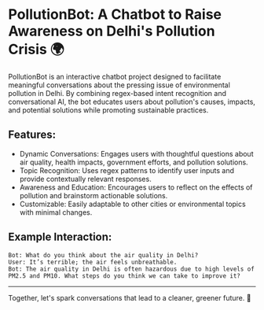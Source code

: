 # PollutionBot: A Chatbot to Raise Awareness on Delhi's Pollution Crisis 🌍

PollutionBot is an interactive chatbot project designed to facilitate meaningful conversations about the pressing issue of environmental pollution in Delhi. By combining regex-based intent recognition and conversational AI, the bot educates users about pollution's causes, impacts, and potential solutions while promoting sustainable practices.

## Features:

- Dynamic Conversations: Engages users with thoughtful questions about air quality, health impacts, government efforts, and pollution solutions.
- Topic Recognition: Uses regex patterns to identify user inputs and provide contextually relevant responses.
- Awareness and Education: Encourages users to reflect on the effects of pollution and brainstorm actionable solutions.
- Customizable: Easily adaptable to other cities or environmental topics with minimal changes.

## Example Interaction:

```
Bot: What do you think about the air quality in Delhi?
User: It’s terrible; the air feels unbreathable.
Bot: The air quality in Delhi is often hazardous due to high levels of PM2.5 and PM10. What steps do you think we can take to improve it?
```

---

Together, let's spark conversations that lead to a cleaner, greener future. 🌱
